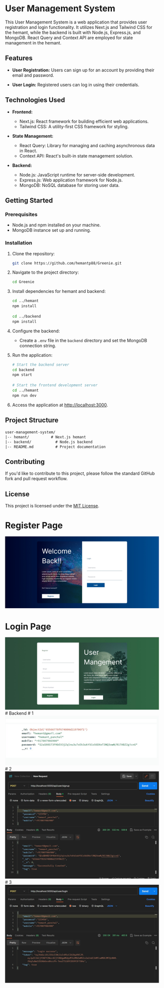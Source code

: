 # User Management System

This User Management System is a web application that provides user registration and login functionality. It utilizes Next.js and Tailwind CSS for the hemant, while the backend is built with Node.js, Express.js, and MongoDB. React Query and Context API are employed for state management in the hemant.

## Features

- **User Registration:** Users can sign up for an account by providing their email and password.

- **User Login:** Registered users can log in using their credentials.

## Technologies Used

- **Frontend:**

  - Next.js: React framework for building efficient web applications.
  - Tailwind CSS: A utility-first CSS framework for styling.

- **State Management:**

  - React Query: Library for managing and caching asynchronous data in React.
  - Context API: React's built-in state management solution.

- **Backend:**
  - Node.js: JavaScript runtime for server-side development.
  - Express.js: Web application framework for Node.js.
  - MongoDB: NoSQL database for storing user data.

## Getting Started

### Prerequisites

- Node.js and npm installed on your machine.
- MongoDB instance set up and running.

### Installation

1. Clone the repository:

   ```bash
   git clone https://github.com/hemantp88/Greenie.git
   ```

2. Navigate to the project directory:

   ```bash
   cd Greenie
   ```

3. Install dependencies for hemant and backend:

   ```bash
   cd ../hemant
   npm install

   cd ../backend
   npm install
   ```

4. Configure the backend:

   - Create a `.env` file in the `backend` directory and set the MongoDB connection string.

5. Run the application:

   ```bash
   # Start the backend server
   cd backend
   npm start

   # Start the frontend development server
   cd ../hemant
   npm run dev
   ```

6. Access the application at [http://localhost:3000](http://localhost:3000).

## Project Structure

```
user-management-system/
|-- hemant/          # Next.js hemant
|-- backend/           # Node.js backend
|-- README.md          # Project documentation
```

## Contributing

If you'd like to contribute to this project, please follow the standard GitHub fork and pull request workflow.

## License

This project is licensed under the [MIT License](LICENSE).
# Register Page
<!-- ![Alt text](./images/image.png) -->
<img src ="./images/image.png" > 

# Login Page
<!-- ![Alt text](./images/image1.png) -->
<img src ="./images/image1.png" > 
# Backend 
# 1
<!-- ![Alt text](./images/image2.png) -->
<img src ="./images/image2.png" > 
# 2
<!-- ![Alt text](./images/image3.png) -->
<img src ="./images/image3.png" > 
# 3
<!-- ![Alt text](./images/image4.png) -->
<!-- ![Alt text](image5.png) -->
<img src ="./images/image4.png" > 
